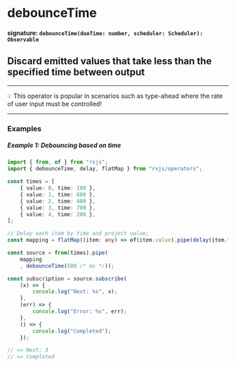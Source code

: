 # debounceTime

#### signature: `debounceTime(dueTime: number, scheduler: Scheduler): Observable`

## Discard emitted values that take less than the specified time between output

---

:bulb: This operator is popular in scenarios such as type-ahead where the rate
of user input must be controlled!

---

### Examples

##### Example 1: Debouncing based on time

```ts
import { from, of } from "rxjs";
import { debounceTime, delay, flatMap } from "rxjs/operators";

const times = [
    { value: 0, time: 100 },
    { value: 1, time: 600 },
    { value: 2, time: 400 },
    { value: 3, time: 700 },
    { value: 4, time: 200 },
];

// Delay each item by time and project value;
const mapping = flatMap((item: any) => of(item.value).pipe(delay(item.time)));

const source = from(times).pipe(
    mapping
    , debounceTime(500 /* ms */));

const subscription = source.subscribe(
    (x) => {
        console.log("Next: %s", x);
    },
    (err) => {
        console.log("Error: %s", err);
    },
    () => {
        console.log("Completed");
    });

// => Next: 3
// => Completed
```